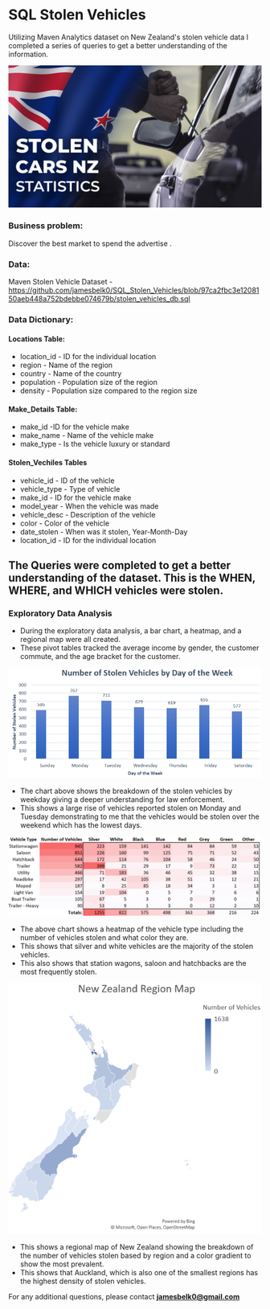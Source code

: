 # SQL Stolen Vehicles
Utilizing Maven Analytics dataset on New Zealand's stolen vehicle data I completed a series of queries to get a better understanding of the information. 

<p align = "center"> 
  <img src = "https://github.com/jamesbelk0/SQL_Stolen_Vehicles/blob/07760c872bdd14948ca19fa257cf7d01a6bbff06/Stolen-cars-NZ-statistics.jpg">
</p>

### Business problem:

Discover the best market to spend the advertise . 

### Data:
Maven Stolen Vehicle Dataset - https://github.com/jamesbelk0/SQL_Stolen_Vehicles/blob/97ca2fbc3e1208150aeb448a752bdebbe074679b/stolen_vehicles_db.sql

### Data Dictionary:

#### Locations Table:
  * location_id - ID for the individual location
  * region - Name of the region
  * country - Name of the country
  * population - Population size of the region
  * density - Population size compared to the region size
    
#### Make_Details Table:
  * make_id  -ID for the vehicle make
  * make_name - Name of the vehicle make
  * make_type - Is the vehicle luxury or standard

#### Stolen_Vechiles Tables
  * vehicle_id - ID of the vehicle
  * vehicle_type - Type of vehicle
  * make_id - ID for the vehicle make
  * model_year - When the vehicle was made
  * vehicle_desc - Description of the vehicle
  * color - Color of the vehicle
  * date_stolen - When was it stolen, Year-Month-Day
  * location_id - ID for the individual location 

## The Queries were completed to get a better understanding of the dataset. This is the WHEN, WHERE, and WHICH vehicles were stolen.

### Exploratory Data Analysis
    
 - During the exploratory data analysis, a bar chart, a heatmap, and a regional map were all created. 
 - These pivot tables tracked the average income by gender, the customer commute, and the age bracket for the customer.
 
 <p align = "center"> 
  <img src = "https://github.com/jamesbelk0/SQL_Stolen_Vehicles/blob/b0a3181e8927b2c472f0c66ddb20653f78c1a7c6/num_vehicles_stolen_bar.PNG">
</p>

- The chart above shows the breakdown of the stolen vehicles by weekday giving a deeper understanding for law enforcement.
- This shows a large rise of vehicles reported stolen on Monday and Tuesday demonstrating to me that the vehicles would be stolen over the weekend which has the lowest days. 

<p align = "center"> 
  <img src = "https://github.com/jamesbelk0/SQL_Stolen_Vehicles/blob/b0a3181e8927b2c472f0c66ddb20653f78c1a7c6/vehicle_color_heat_map.PNG">
</p>

- The above chart shows a heatmap of the vehicle type including the number of vehicles stolen and what color they are.
- This shows that silver and white vehicles are the majority of the stolen vehicles.
- This also shows that station wagons, saloon and hatchbacks are the most frequently stolen.

<p align = "center"> 
  <img src = "https://github.com/jamesbelk0/SQL_Stolen_Vehicles/blob/b0a3181e8927b2c472f0c66ddb20653f78c1a7c6/new_zealand.PNG">
</p>

- This shows a regional map of New Zealand showing the breakdown of the number of vehicles stolen based by region and a color gradient to show the most prevalent.
- This shows that Auckland, which is also one of the smallest regions has the highest density of stolen vehicles.
  
For any additional questions, please contact **jamesbelk0@gmail.com**
